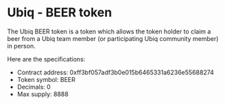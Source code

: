 # Ubiq - BEER token

The Ubiq BEER token is a token which allows the token holder to claim a beer from a Ubiq team member (or participating Ubiq community member) in person.

Here are the specifications:

* Contract address: 0xff3bf057adf3b0e015b6465331a6236e55688274
* Token symbol: BEER
* Decimals: 0
* Max supply: 8888

